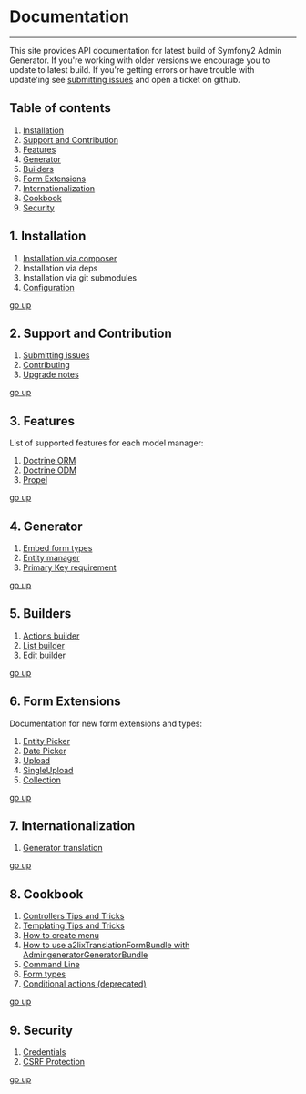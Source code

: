 # Documentation
---------------------------------------

This site provides API documentation for latest build of Symfony2 Admin Generator. 
If you're working with older versions we encourage you to update to latest build. 
If you're getting errors or have trouble with update'ing see [submitting issues][1] 
and open a ticket on github.

[1]: https://github.com/symfony2admingenerator/AdmingeneratorGeneratorBundle/blob/master/Resources/doc/support/submitting-issues.md

## Table of contents

1. [Installation][table-of-contents-1]
2. [Support and Contribution][table-of-contents-2]
3. [Features][table-of-contents-3]
4. [Generator][table-of-contents-4]
5. [Builders][table-of-contents-5]
6. [Form Extensions][table-of-contents-6]
7. [Internationalization][table-of-contents-7]
8. [Cookbook][table-of-contents-8]
9. [Security][table-of-contents-9]

[go-up]: https://github.com/symfony2admingenerator/AdmingeneratorGeneratorBundle/blob/master/Resources/doc/documentation.md#table-of-contents
[table-of-contents-1]: https://github.com/symfony2admingenerator/AdmingeneratorGeneratorBundle/blob/master/Resources/doc/documentation.md#1-installation
[table-of-contents-2]: https://github.com/symfony2admingenerator/AdmingeneratorGeneratorBundle/blob/master/Resources/doc/documentation.md#2-support-and-contribution
[table-of-contents-3]: https://github.com/symfony2admingenerator/AdmingeneratorGeneratorBundle/blob/master/Resources/doc/documentation.md#3-features
[table-of-contents-4]: https://github.com/symfony2admingenerator/AdmingeneratorGeneratorBundle/blob/master/Resources/doc/documentation.md#4-generator
[table-of-contents-5]: https://github.com/symfony2admingenerator/AdmingeneratorGeneratorBundle/blob/master/Resources/doc/documentation.md#5-builders
[table-of-contents-6]: https://github.com/symfony2admingenerator/AdmingeneratorGeneratorBundle/blob/master/Resources/doc/documentation.md#6-form-extensions
[table-of-contents-7]: https://github.com/symfony2admingenerator/AdmingeneratorGeneratorBundle/blob/master/Resources/doc/documentation.md#7-internationalization
[table-of-contents-8]: https://github.com/symfony2admingenerator/AdmingeneratorGeneratorBundle/blob/master/Resources/doc/documentation.md#8-cookbook
[table-of-contents-9]: https://github.com/symfony2admingenerator/AdmingeneratorGeneratorBundle/blob/master/Resources/doc/documentation.md#9-security

## 1. Installation

1. [Installation via composer][installation-1]
2. Installation via deps
3. Installation via git submodules
4. [Configuration][installation-4]

[go up][go-up]

[installation-1]: https://github.com/symfony2admingenerator/AdmingeneratorGeneratorBundle/blob/master/Resources/doc/installation/installation-via-composer.md
[installation-4]: https://github.com/symfony2admingenerator/AdmingeneratorGeneratorBundle/blob/master/Resources/doc/installation/configuration.md

## 2. Support and Contribution

1. [Submitting issues][support-and-contribution-1]
1. [Contributing][support-and-contribution-2]
1. [Upgrade notes][support-and-contribution-3]

[go up][go-up]

[support-and-contribution-1]: https://github.com/symfony2admingenerator/AdmingeneratorGeneratorBundle/blob/master/Resources/doc/support-and-contribution/submitting-issues.md
[support-and-contribution-2]: https://github.com/symfony2admingenerator/AdmingeneratorGeneratorBundle/blob/master/Resources/doc/support-and-contribution/contributing.md
[support-and-contribution-3]: https://github.com/symfony2admingenerator/AdmingeneratorGeneratorBundle/blob/master/Resources/doc/support-and-contribution/upgrade-notes.md

## 3. Features

List of supported features for each model manager:

1. [Doctrine ORM][features-1]
2. [Doctrine ODM][features-2]
3. [Propel][features-3]

[go up][go-up]

[features-1]: https://github.com/symfony2admingenerator/AdmingeneratorGeneratorBundle/blob/master/Resources/doc/features/doctrine-orm-features.md
[features-2]: https://github.com/symfony2admingenerator/AdmingeneratorGeneratorBundle/blob/master/Resources/doc/features/doctrine-odm-features.md
[features-3]: https://github.com/symfony2admingenerator/AdmingeneratorGeneratorBundle/blob/master/Resources/doc/features/propel-features.md

## 4. Generator

1. [Embed form types][generator-1]
2. [Entity manager][generator-2]
3. [Primary Key requirement][generator-3]

[generator-1]: https://github.com/symfony2admingenerator/AdmingeneratorGeneratorBundle/blob/master/Resources/doc/generator/embed-types.md
[generator-2]: https://github.com/symfony2admingenerator/AdmingeneratorGeneratorBundle/blob/master/Resources/doc/generator/entity-manager.md
[generator-3]: https://github.com/symfony2admingenerator/AdmingeneratorGeneratorBundle/blob/master/Resources/doc/generator/pk-requirement.md

[go up][go-up]

## 5. Builders

1. [Actions builder][builders-1]
2. [List builder][builders-2]
3. [Edit builder][builders-3]

[builders-1]: https://github.com/symfony2admingenerator/AdmingeneratorGeneratorBundle/blob/master/Resources/doc/builders/actions-builder.md
[builders-2]: https://github.com/symfony2admingenerator/AdmingeneratorGeneratorBundle/blob/master/Resources/doc/builders/list-builder.md
[builders-3]: https://github.com/symfony2admingenerator/AdmingeneratorGeneratorBundle/blob/master/Resources/doc/builders/edit-builder.md

[go up][go-up]

## 6. Form Extensions

Documentation for new form extensions and types:

1. [Entity Picker][form-extensions-1]
2. [Date Picker][form-extensions-2]
3. [Upload][form-extensions-3]
4. [SingleUpload][form-extensions-4]
5. [Collection][form-extensions-5]

[go up][go-up]

[form-extensions-1]: https://github.com/symfony2admingenerator/AdmingeneratorGeneratorBundle/blob/master/Resources/doc/form-extensions/entity-picker.md
[form-extensions-2]: https://github.com/symfony2admingenerator/AdmingeneratorGeneratorBundle/blob/master/Resources/doc/form-extensions/date-picker.md
[form-extensions-3]: https://github.com/symfony2admingenerator/AdmingeneratorGeneratorBundle/blob/master/Resources/doc/form-extensions/upload.md
[form-extensions-4]: https://github.com/symfony2admingenerator/AdmingeneratorGeneratorBundle/blob/master/Resources/doc/form-extensions/single-upload.md
[form-extensions-5]: https://github.com/symfony2admingenerator/AdmingeneratorGeneratorBundle/blob/master/Resources/doc/form-extensions/collection.md

## 7. Internationalization

1. [Generator translation][internationalization-1]

[go up][go-up]

[internationalization-1]: https://github.com/symfony2admingenerator/AdmingeneratorGeneratorBundle/blob/master/Resources/doc/internationalization/generator-translation.md

## 8. Cookbook

1. [Controllers Tips and Tricks][cookbook-1]
2. [Templating Tips and Tricks][cookbook-2]
3. [How to create menu][cookbook-3]
4. [How to use a2lixTranslationFormBundle with AdmingeneratorGeneratorBundle][cookbook-4]
5. [Command Line][cookbook-5]
6. [Form types][cookbook-6]
7. [Conditional actions (deprecated)][cookbook-7]

[go up][go-up]

[cookbook-1]: https://github.com/symfony2admingenerator/AdmingeneratorGeneratorBundle/blob/master/Resources/doc/cookbook/controllers.md
[cookbook-2]: https://github.com/symfony2admingenerator/AdmingeneratorGeneratorBundle/blob/master/Resources/doc/cookbook/templating.md
[cookbook-3]: https://github.com/symfony2admingenerator/AdmingeneratorGeneratorBundle/blob/master/Resources/doc/cookbook/menu.md
[cookbook-4]: https://github.com/symfony2admingenerator/AdmingeneratorGeneratorBundle/blob/master/Resources/doc/cookbook/a2lixTranslationFormBundle-integration.md
[cookbook-5]: https://github.com/symfony2admingenerator/AdmingeneratorGeneratorBundle/blob/master/Resources/doc/cookbook/commandLine.md
[cookbook-6]: https://github.com/symfony2admingenerator/AdmingeneratorGeneratorBundle/blob/master/Resources/doc/cookbook/formTypes.md
[cookbook-7]: https://github.com/symfony2admingenerator/AdmingeneratorGeneratorBundle/blob/master/Resources/doc/cookbook/conditional-actions.md

## 9. Security

1. [Credentials][security-1]
2. [CSRF Protection][security-2]

[go up][go-up]

[security-1]: https://github.com/symfony2admingenerator/AdmingeneratorGeneratorBundle/blob/master/Resources/doc/security/credentials.md
[security-2]: https://github.com/symfony2admingenerator/AdmingeneratorGeneratorBundle/blob/master/Resources/doc/security/csrf-protection.md
